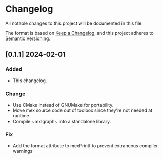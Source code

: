 # Changelog

All notable changes to this project will be documented in this file.

The format is based on [Keep a Changelog](https://keepachangelog.com/en/1.0.0/),
and this project adheres to [Semantic Versioning](https://semver.org/spec/v2.0.0.html).

## [0.1.1] 2024-02-01

### Added

- This changelog.

### Change

- Use CMake instead of GNUMake for portability.
- Move mex source code out of toolbox since they're not needed at runtime.
- Compile ~mxIgraph~ into a standalone library.

### Fix

- Add the format attribute to mexPrintf to prevent extraneous compiler warnings
